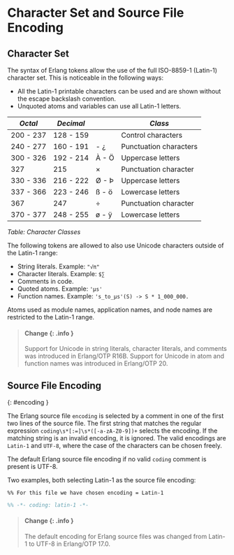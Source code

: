 <!--
%CopyrightBegin%

Copyright Ericsson AB 2023. All Rights Reserved.

Licensed under the Apache License, Version 2.0 (the "License");
you may not use this file except in compliance with the License.
You may obtain a copy of the License at

    http://www.apache.org/licenses/LICENSE-2.0

Unless required by applicable law or agreed to in writing, software
distributed under the License is distributed on an "AS IS" BASIS,
WITHOUT WARRANTIES OR CONDITIONS OF ANY KIND, either express or implied.
See the License for the specific language governing permissions and
limitations under the License.

%CopyrightEnd%
-->
# Character Set and Source File Encoding

## Character Set

The syntax of Erlang tokens allow the use of the full ISO-8859-1 (Latin-1)
character set. This is noticeable in the following ways:

- All the Latin-1 printable characters can be used and are shown without the
  escape backslash convention.
- Unquoted atoms and variables can use all Latin-1 letters.

| _Octal_   | _Decimal_ |       | _Class_                |
| --------- | --------- | ----- | ---------------------- |
| 200 - 237 | 128 - 159 |       | Control characters     |
| 240 - 277 | 160 - 191 | \- ¿  | Punctuation characters |
| 300 - 326 | 192 - 214 | À - Ö | Uppercase letters      |
| 327       | 215       | ×     | Punctuation character  |
| 330 - 336 | 216 - 222 | Ø - Þ | Uppercase letters      |
| 337 - 366 | 223 - 246 | ß - ö | Lowercase letters      |
| 367       | 247       | ÷     | Punctuation character  |
| 370 - 377 | 248 - 255 | ø - ÿ | Lowercase letters      |

_Table: Character Classes_

The following tokens are allowed to also use Unicode characters outside of the
Latin-1 range:

- String literals. Example: `"√π"`
- Character literals. Example: `$∑`
- Comments in code.
- Quoted atoms. Example: `'μs'`
- Function names. Example: `'s_to_μs'(S) -> S * 1_000_000.`

Atoms used as module names, application names, and node names are restricted to
the Latin-1 range.

> #### Change {: .info }
>
> Support for Unicode in string literals, character literals, and comments was
> introduced in Erlang/OTP R16B. Support for Unicode in atom and function names
> was introduced in Erlang/OTP 20.

## Source File Encoding

[](){: #encoding }

The Erlang source file `encoding` is selected by a comment in one of the first
two lines of the source file. The first string that matches the regular
expression `coding\s*[:=]\s*([-a-zA-Z0-9])+` selects the encoding. If the
matching string is an invalid encoding, it is ignored. The valid encodings are
`Latin-1` and `UTF-8`, where the case of the characters can be chosen freely.

The default Erlang source file encoding if no valid `coding` comment is present
is UTF-8.

Two examples, both selecting Latin-1 as the source file encoding:

```text
%% For this file we have chosen encoding = Latin-1
```

```erlang
%% -*- coding: latin-1 -*-
```

> #### Change {: .info }
>
> The default encoding for Erlang source files was changed from Latin-1 to UTF-8
> in Erlang/OTP 17.0.

